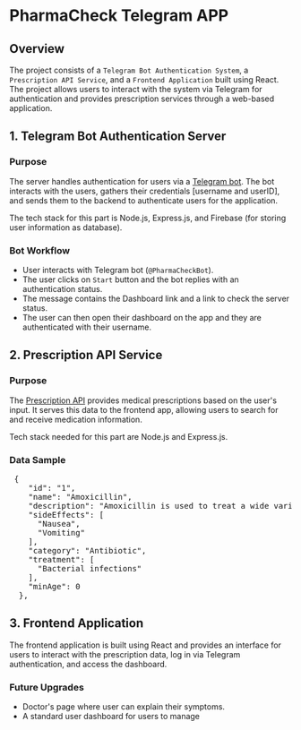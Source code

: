 # PharmaCheck Telegram APP

## Overview

The project consists of a `Telegram Bot Authentication System`, a `Prescription API Service`, and a `Frontend Application` built using React. The project allows users to interact with the system via Telegram for authentication and provides prescription services through a web-based application.

## 1. Telegram Bot Authentication Server

### Purpose

The server handles authentication for users via a [Telegram bot](https://github.com/Gozkybrain/Telegram-Node-Auth). The bot interacts with the users, gathers their credentials [username and userID], and sends them to the backend to authenticate users for the application.

The tech stack for this part is Node.js, Express.js, and Firebase (for storing user information as database).

### Bot Workflow

* User interacts with Telegram bot (`@PharmaCheckBot`).
* The user clicks on `Start` button and the bot replies with an authentication status.
* The message contains the Dashboard link and a link to check the server status.
* The user can then open their dashboard on the app and they are authenticated with their username.

## 2. Prescription API Service

### Purpose
The  [Prescription API](https://github.com/Gozkybrain/Pharma-Check) provides medical prescriptions based on the user's input. It serves this data to the frontend app, allowing users to search for and receive medication information.

Tech stack needed for this part are Node.js and Express.js.


### Data Sample
<pre> {
    "id": "1",
    "name": "Amoxicillin",
    "description": "Amoxicillin is used to treat a wide variety of bacterial infections.",
    "sideEffects": [
      "Nausea",
      "Vomiting"
    ],
    "category": "Antibiotic",
    "treatment": [
      "Bacterial infections"
    ],
    "minAge": 0
  },
</pre>


## 3. Frontend Application

The frontend application is built using React and provides an interface for users to interact with the prescription data, log in via Telegram authentication, and access the dashboard.

### Future Upgrades
* Doctor's page where user can explain their symptoms.
* A standard user dashboard for users to manage
